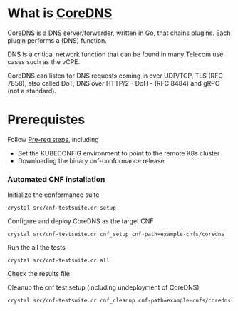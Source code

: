 # What is [CoreDNS](https://coredns.io/)

CoreDNS is a DNS server/forwarder, written in Go, that chains plugins. Each plugin performs a (DNS) function.

DNS is a critical network function that can be found in many Telecom use cases such as the vCPE.

CoreDNS can listen for DNS requests coming in over UDP/TCP, TLS (RFC 7858), also called DoT, DNS over HTTP/2 - DoH - (RFC 8484) and gRPC (not a standard).

# Prerequistes

Follow [Pre-req steps](../../INSTALL.md#pre-requisites), including

- Set the KUBECONFIG environment to point to the remote K8s cluster
- Downloading the binary cnf-conformance release

### Automated CNF installation

Initialize the conformance suite

```
crystal src/cnf-testsuite.cr setup
```

Configure and deploy CoreDNS as the target CNF

```
crystal src/cnf-testsuite.cr cnf_setup cnf-path=example-cnfs/coredns
```

Run the all the tests

```
crystal src/cnf-testsuite.cr all
```

Check the results file

Cleanup the cnf test setup (including undeployment of CoreDNS)

```
crystal src/cnf-testsuite.cr cnf_cleanup cnf-path=example-cnfs/coredns
```
